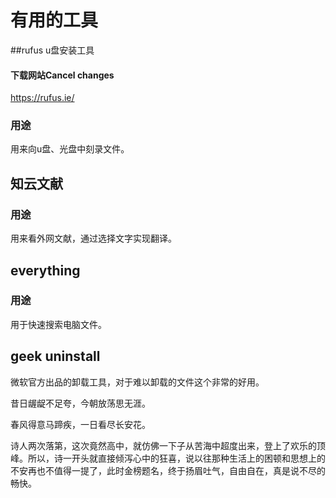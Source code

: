 # 有用的工具
##rufus u盘安装工具
#### 下载网站Cancel changes
https://rufus.ie/
### 用途
用来向u盘、光盘中刻录文件。

## 知云文献
### 用途
用来看外网文献，通过选择文字实现翻译。

## everything
### 用途
用于快速搜索电脑文件。



## geek uninstall
微软官方出品的卸载工具，对于难以卸载的文件这个非常的好用。

昔日龌龊不足夸，今朝放荡思无涯。

春风得意马蹄疾，一日看尽长安花。

诗人两次落第，这次竟然高中，就仿佛一下子从苦海中超度出来，登上了欢乐的顶峰。所以，诗一开头就直接倾泻心中的狂喜，说以往那种生活上的困顿和思想上的不安再也不值得一提了，此时金榜题名，终于扬眉吐气，自由自在，真是说不尽的畅快。
